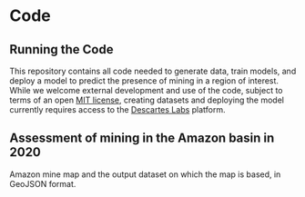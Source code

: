 # Code

## Running the Code
This repository contains all code needed to generate data, train models, and deploy a model to predict the presence of mining in a region of interest. While we welcome external development and use of the code, subject to terms of an open [MIT license](https://github.com/earthrise-media/mining-detector/blob/eboyda-patch-1/LICENSE), creating datasets and deploying the model currently requires access to the [Descartes Labs](https://descarteslabs.com/) platform.

## Assessment of mining in the Amazon basin in 2020
Amazon mine map and the output dataset on which the map is based, in GeoJSON format.